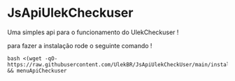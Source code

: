 # JsApiUlekCheckuser

Uma simples api para o funcionamento do UlekCheckuser ! 

para fazer a instalação rode o seguinte comando !

```
bash <(wget -qO- https://raw.githubusercontent.com/UlekBR/JsApiUlekCheckUser/main/install.sh) && menuApiCheckuser
```




